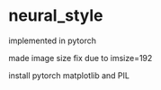 # neural_style

implemented in pytorch 

made image size fix due to imsize=192

install pytorch matplotlib and PIL
